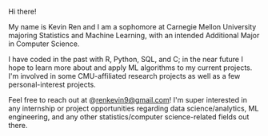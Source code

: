 Hi there!

My name is Kevin Ren and I am a sophomore at Carnegie Mellon University majoring Statistics and Machine Learning, with an intended Additional Major in Computer Science.

I have coded in the past with R, Python, SQL, and C; in the near future I hope to learn more about and apply ML algorithms to my current projects. I'm involved in some CMU-affiliated research projects as well as a few personal-interest projects.

Feel free to reach out at @renkevin9@gmail.com! I'm super interested in any internship or project opportunities regarding data science/analytics, ML engineering, and any other statistics/computer science-related fields out there.
